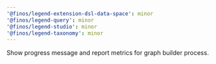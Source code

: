 ```yaml
---
'@finos/legend-extension-dsl-data-space': minor
'@finos/legend-query': minor
'@finos/legend-studio': minor
'@finos/legend-taxonomy': minor
---
```


Show progress message and report metrics for graph builder process.

